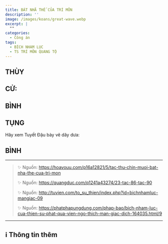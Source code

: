 ```yaml
---
title: BÁT NHÃ THỂ CỦA TRÍ MÔN
description: ''
image: /images/koans/great-wave.webp
excerpt: |
  ""
categories:
  - Công án
tags:
  - BÍCH NHAM LỤC
  - TS TRÍ MÔN QUANG TỘ
---
```


## THÙY

>

## CỬ:

>

## BÌNH

## TỤNG

Hãy xem Tuyết Đậu bày vẽ dây dưa:

>

## BÌNH

<hr class="blog-rule" />

> ✨ Nguồn: https://hoavouu.com/p16a12821/5/tac-thu-chin-muoi-bat-nha-the-cua-tri-mon
>
> ✨ Nguồn: https://quangduc.com/p1241a43274/23-tac-86-tac-90
>
> ✨ Nguồn: http://tuvien.com/to_su_thien/index.php?id=bichnhamluc-mangiac-09
>
> ✨ Nguồn: https://phatphapungdung.com/phap-bao/bich-nham-luc-cua-thien-su-phat-qua-vien-ngo-thich-man-giac-dich-164035.html/9

<hr class="blog-rule" />

## ℹ️ Thông tin thêm

[^1]: ⭐️ <a href="https://blog.phapthihoi.org/gt-member/ts-van-mon-van-yen/" target="_blank">TS VÂN MÔN VĂN YỂN</a>
